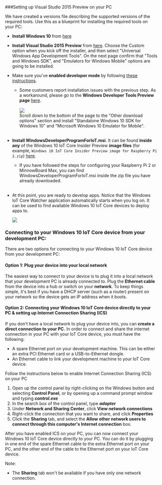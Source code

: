 ###Setting up Visual Studio 2015 Preview on your PC

We have created a versions file describing the supported versions of the required tools.  Use this as a blueprint for installing the required tools on your PC:

* **Install Windows 10** from [here](https://dev.windows.com/en-US/downloads/windows-10-developer-tools)

* **Install Visual Studio 2015 Preview** from [here](https://dev.windows.com/en-US/downloads/install-dev-tools-visual-studio-2015).  Choose the Custom option when you kick off the installer, and then select "Universal Windows App Development Tools".  On the next page confirm that "Tools and Windows SDK", and "Emulators for Windows Mobile" options are going to be installed.

* Make sure you've **enabled developer mode** by following [these instructions](https://msdn.microsoft.com/library/windows/apps/xaml/dn706236.aspx).

	* Some customers report installation issues with the previous step. As a workaround, please go to the **Windows Developer Tools Preview page** [here](https://dev.windows.com/en-US/downloads/windows-10-developer-tools).<br/><br/>

	<ol><img class="screen-snippet" src="{{site.baseurl}}/images/SetupPC/download.PNG"><br/>
	Scroll down to the bottom of the page to the "Other download options" section and install "Standalone Windows 10 SDK for Windows 10" and "Microsoft Windows 10 Emulator for Mobile".<br/><br/></ol>

* **Install WindowsDeveloperProgramForIoT.msi**.  It can be found **inside any** of the Windows 10 IoT Core Insider Preview **image files** (for example, `Windows 10 IoT Core Insider Preview image for Raspberry Pi 2.zip`) [here]({{site.downloadurl}}).  

	* If you have followed the steps for configuring your Raspberry Pi 2 or MinnowBoard Max, you can find WindowsDeveloperProgramForIoT.msi inside the zip file you have already downloaded.<br/><br/>

* At this point, you are ready to develop apps.  Notice that the Windows IoT Core Watcher application automatically starts when you log on.  It can be used to find available Windows 10 IoT Core devices to deploy apps to.

    <img class="device-images" src="{{site.baseurl}}/images/IoTCoreWatcher.PNG">

### Connecting to your Windows 10 IoT Core device from your development PC:
There are two options for connecting to your Windows 10 IoT Core device from your development PC:

#### Option 1: Plug your device into your local network
The easiest way to connect to your device is to plug it into a local network that your development PC is already connected to. Plug the **Ethernet cable** from the device into a hub or switch on your **network**.
To keep things simple, it's best if you have a DHCP server (such as a router) present on your network so the device gets an IP address when it boots.

#### Option 2: Connecting your Windows 10 IoT Core device directly to your PC & setting up Internet Connection Sharing (ICS)
If you don't have a local network to plug your device into, you can **create a direct connection to your PC.**
In order to connect and share the internet connection in your PC with your IoT Core device, you must have the following:

* A spare Ethernet port on your development machine.  This can be either an extra PCI Ethernet card or a USB-to-Ethernet dongle.
* An Ethernet cable to link your development machine to your IoT Core device.

Follow the instructions below to enable Internet Connection Sharing (ICS) on your PC

1. Open up the control panel by right-clicking on the Windows button and selecting **Control Panel**, or by opening up a command prompt window and typing ***control.exe***
2. In the search box of the control panel, type ***adapter***
3. Under **Network and Sharing Center**, click **View network connections**
4. Right-click the connection that you want to share, and click **Properties**
5. Click the **Sharing** tab, and select the **Allow other network users to connect through this computer's Internet connection** box.

After you have enabled ICS on your PC, you can now connect your Windows 10 IoT Core device directly to your PC.  You can do it by plugging in one end of the spare Ethernet cable to the extra Ethernet port on your PC, and the other end of the cable to the Ethernet port on your IoT Core device.

Note:

* The **Sharing** tab won't be available if you have only one network connection.

